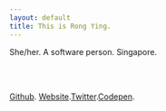 ```yaml
---
layout: default
title: This is Rong Ying.
---
```


She/her. A software person. Singapore.

<br></br>

[Github](https://github.com/kohrongying). [Website](https://rongying.co).[Twitter](https://twitter.com/RongRunBuild).[Codepen](https://codepen.io/kohrongying).